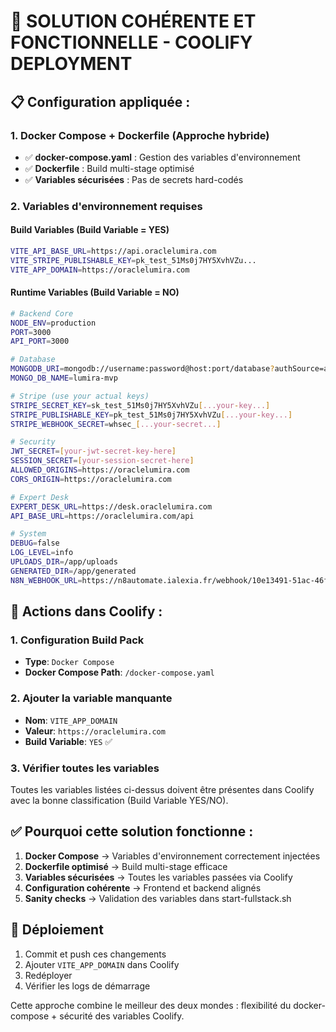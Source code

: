 # 🚀 SOLUTION COHÉRENTE ET FONCTIONNELLE - COOLIFY DEPLOYMENT

## 📋 **Configuration appliquée :**

### **1. Docker Compose + Dockerfile (Approche hybride)**
- ✅ **docker-compose.yaml** : Gestion des variables d'environnement
- ✅ **Dockerfile** : Build multi-stage optimisé
- ✅ **Variables sécurisées** : Pas de secrets hard-codés

### **2. Variables d'environnement requises**

#### **Build Variables (Build Variable = YES)**
```bash
VITE_API_BASE_URL=https://api.oraclelumira.com
VITE_STRIPE_PUBLISHABLE_KEY=pk_test_51Ms0j7HY5XvhVZu...
VITE_APP_DOMAIN=https://oraclelumira.com
```

#### **Runtime Variables (Build Variable = NO)**
```bash
# Backend Core
NODE_ENV=production
PORT=3000
API_PORT=3000

# Database
MONGODB_URI=mongodb://username:password@host:port/database?authSource=admin&directConnection=true
MONGO_DB_NAME=lumira-mvp

# Stripe (use your actual keys)
STRIPE_SECRET_KEY=sk_test_51Ms0j7HY5XvhVZu[...your-key...]
STRIPE_PUBLISHABLE_KEY=pk_test_51Ms0j7HY5XvhVZu[...your-key...]
STRIPE_WEBHOOK_SECRET=whsec_[...your-secret...]

# Security
JWT_SECRET=[your-jwt-secret-key-here]
SESSION_SECRET=[your-session-secret-here]
ALLOWED_ORIGINS=https://oraclelumira.com
CORS_ORIGIN=https://oraclelumira.com

# Expert Desk
EXPERT_DESK_URL=https://desk.oraclelumira.com
API_BASE_URL=https://oraclelumira.com/api

# System
DEBUG=false
LOG_LEVEL=info
UPLOADS_DIR=/app/uploads
GENERATED_DIR=/app/generated
N8N_WEBHOOK_URL=https://n8automate.ialexia.fr/webhook/10e13491-51ac-46f6-a734-89c1068cc7ec
```

## 🎯 **Actions dans Coolify :**

### **1. Configuration Build Pack**
- **Type**: `Docker Compose`
- **Docker Compose Path**: `/docker-compose.yaml`

### **2. Ajouter la variable manquante**
- **Nom**: `VITE_APP_DOMAIN`
- **Valeur**: `https://oraclelumira.com`
- **Build Variable**: `YES` ✅

### **3. Vérifier toutes les variables**
Toutes les variables listées ci-dessus doivent être présentes dans Coolify avec la bonne classification (Build Variable YES/NO).

## ✅ **Pourquoi cette solution fonctionne :**

1. **Docker Compose** → Variables d'environnement correctement injectées
2. **Dockerfile optimisé** → Build multi-stage efficace
3. **Variables sécurisées** → Toutes les variables passées via Coolify
4. **Configuration cohérente** → Frontend et backend alignés
5. **Sanity checks** → Validation des variables dans start-fullstack.sh

## 🚀 **Déploiement**

1. Commit et push ces changements
2. Ajouter `VITE_APP_DOMAIN` dans Coolify
3. Redéployer
4. Vérifier les logs de démarrage

Cette approche combine le meilleur des deux mondes : flexibilité du docker-compose + sécurité des variables Coolify.
